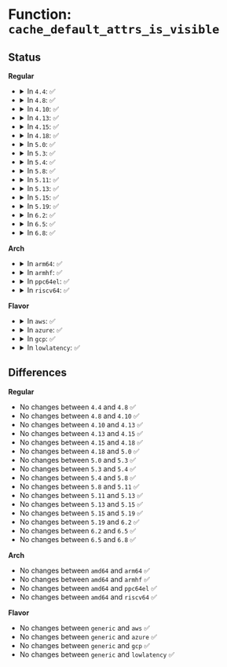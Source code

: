 # Function: <code>cache_default_attrs_is_visible</code>

## Status
<b>Regular</b>
<ul>
<li>
<details>
<summary>In <code>4.4</code>: ✅</summary>

```c
umode_t cache_default_attrs_is_visible(struct kobject *kobj, struct attribute *attr, int unused);
```

**Collision:** Unique Static

**Inline:** No

**Transformation:** False

**Instances:**

```
In drivers/base/cacheinfo.c (ffffffff81551ee0)
Location: drivers/base/cacheinfo.c:345
Inline: False
```
**Symbols:**

```
ffffffff81551ee0-ffffffff8155206c: cache_default_attrs_is_visible (STB_LOCAL)
```
</details>
</li>
<li>
<details>
<summary>In <code>4.8</code>: ✅</summary>

```c
umode_t cache_default_attrs_is_visible(struct kobject *kobj, struct attribute *attr, int unused);
```

**Collision:** Unique Static

**Inline:** No

**Transformation:** False

**Instances:**

```
In drivers/base/cacheinfo.c (ffffffff815a3ed0)
Location: drivers/base/cacheinfo.c:345
Inline: False
```
**Symbols:**

```
ffffffff815a3ed0-ffffffff815a4001: cache_default_attrs_is_visible (STB_LOCAL)
```
</details>
</li>
<li>
<details>
<summary>In <code>4.10</code>: ✅</summary>

```c
umode_t cache_default_attrs_is_visible(struct kobject *kobj, struct attribute *attr, int unused);
```

**Collision:** Unique Static

**Inline:** No

**Transformation:** False

**Instances:**

```
In drivers/base/cacheinfo.c (ffffffff815d2b50)
Location: drivers/base/cacheinfo.c:478
Inline: False
```
**Symbols:**

```
ffffffff815d2b50-ffffffff815d2cde: cache_default_attrs_is_visible (STB_LOCAL)
```
</details>
</li>
<li>
<details>
<summary>In <code>4.13</code>: ✅</summary>

```c
umode_t cache_default_attrs_is_visible(struct kobject *kobj, struct attribute *attr, int unused);
```

**Collision:** Unique Static

**Inline:** No

**Transformation:** False

**Instances:**

```
In drivers/base/cacheinfo.c (ffffffff815e76e0)
Location: drivers/base/cacheinfo.c:478
Inline: False
```
**Symbols:**

```
ffffffff815e76e0-ffffffff815e784f: cache_default_attrs_is_visible (STB_LOCAL)
```
</details>
</li>
<li>
<details>
<summary>In <code>4.15</code>: ✅</summary>

```c
umode_t cache_default_attrs_is_visible(struct kobject *kobj, struct attribute *attr, int unused);
```

**Collision:** Unique Static

**Inline:** No

**Transformation:** False

**Instances:**

```
In drivers/base/cacheinfo.c (ffffffff8164ea90)
Location: drivers/base/cacheinfo.c:491
Inline: False
```
**Symbols:**

```
ffffffff8164ea90-ffffffff8164ebff: cache_default_attrs_is_visible (STB_LOCAL)
```
</details>
</li>
<li>
<details>
<summary>In <code>4.18</code>: ✅</summary>

```c
umode_t cache_default_attrs_is_visible(struct kobject *kobj, struct attribute *attr, int unused);
```

**Collision:** Unique Static

**Inline:** No

**Transformation:** False

**Instances:**

```
In drivers/base/cacheinfo.c (ffffffff8168a1f0)
Location: drivers/base/cacheinfo.c:481
Inline: False
```
**Symbols:**

```
ffffffff8168a1f0-ffffffff8168a382: cache_default_attrs_is_visible (STB_LOCAL)
```
</details>
</li>
<li>
<details>
<summary>In <code>5.0</code>: ✅</summary>

```c
umode_t cache_default_attrs_is_visible(struct kobject *kobj, struct attribute *attr, int unused);
```

**Collision:** Unique Static

**Inline:** No

**Transformation:** False

**Instances:**

```
In drivers/base/cacheinfo.c (ffffffff816a96f0)
Location: drivers/base/cacheinfo.c:475
Inline: False
```
**Symbols:**

```
ffffffff816a96f0-ffffffff816a9882: cache_default_attrs_is_visible (STB_LOCAL)
```
</details>
</li>
<li>
<details>
<summary>In <code>5.3</code>: ✅</summary>

```c
umode_t cache_default_attrs_is_visible(struct kobject *kobj, struct attribute *attr, int unused);
```

**Collision:** Unique Static

**Inline:** No

**Transformation:** False

**Instances:**

```
In drivers/base/cacheinfo.c (ffffffff816e2d00)
Location: drivers/base/cacheinfo.c:480
Inline: False
```
**Symbols:**

```
ffffffff816e2d00-ffffffff816e2e8f: cache_default_attrs_is_visible (STB_LOCAL)
```
</details>
</li>
<li>
<details>
<summary>In <code>5.4</code>: ✅</summary>

```c
umode_t cache_default_attrs_is_visible(struct kobject *kobj, struct attribute *attr, int unused);
```

**Collision:** Unique Static

**Inline:** No

**Transformation:** False

**Instances:**

```
In drivers/base/cacheinfo.c (ffffffff81706eb0)
Location: drivers/base/cacheinfo.c:480
Inline: False
```
**Symbols:**

```
ffffffff81706eb0-ffffffff8170703f: cache_default_attrs_is_visible (STB_LOCAL)
```
</details>
</li>
<li>
<details>
<summary>In <code>5.8</code>: ✅</summary>

```c
umode_t cache_default_attrs_is_visible(struct kobject *kobj, struct attribute *attr, int unused);
```

**Collision:** Unique Static

**Inline:** No

**Transformation:** False

**Instances:**

```
In drivers/base/cacheinfo.c (ffffffff817c1c50)
Location: drivers/base/cacheinfo.c:480
Inline: False
```
**Symbols:**

```
ffffffff817c1c50-ffffffff817c1dac: cache_default_attrs_is_visible (STB_LOCAL)
```
</details>
</li>
<li>
<details>
<summary>In <code>5.11</code>: ✅</summary>

```c
umode_t cache_default_attrs_is_visible(struct kobject *kobj, struct attribute *attr, int unused);
```

**Collision:** Unique Static

**Inline:** No

**Transformation:** False

**Instances:**

```
In drivers/base/cacheinfo.c (ffffffff817d6e70)
Location: drivers/base/cacheinfo.c:487
Inline: False
```
**Symbols:**

```
ffffffff817d6e70-ffffffff817d6fcc: cache_default_attrs_is_visible (STB_LOCAL)
```
</details>
</li>
<li>
<details>
<summary>In <code>5.13</code>: ✅</summary>

```c
umode_t cache_default_attrs_is_visible(struct kobject *kobj, struct attribute *attr, int unused);
```

**Collision:** Unique Static

**Inline:** No

**Transformation:** False

**Instances:**

```
In drivers/base/cacheinfo.c (ffffffff817ba890)
Location: drivers/base/cacheinfo.c:487
Inline: False
```
**Symbols:**

```
ffffffff817ba890-ffffffff817baa11: cache_default_attrs_is_visible (STB_LOCAL)
```
</details>
</li>
<li>
<details>
<summary>In <code>5.15</code>: ✅</summary>

```c
umode_t cache_default_attrs_is_visible(struct kobject *kobj, struct attribute *attr, int unused);
```

**Collision:** Unique Static

**Inline:** No

**Transformation:** False

**Instances:**

```
In drivers/base/cacheinfo.c (ffffffff81844740)
Location: drivers/base/cacheinfo.c:488
Inline: False
```
**Symbols:**

```
ffffffff81844740-ffffffff818448c1: cache_default_attrs_is_visible (STB_LOCAL)
```
</details>
</li>
<li>
<details>
<summary>In <code>5.19</code>: ✅</summary>

```c
umode_t cache_default_attrs_is_visible(struct kobject *kobj, struct attribute *attr, int unused);
```

**Collision:** Unique Static

**Inline:** No

**Transformation:** False

**Instances:**

```
In drivers/base/cacheinfo.c (ffffffff81988930)
Location: drivers/base/cacheinfo.c:488
Inline: False
```
**Symbols:**

```
ffffffff81988930-ffffffff81988a94: cache_default_attrs_is_visible (STB_LOCAL)
```
</details>
</li>
<li>
<details>
<summary>In <code>6.2</code>: ✅</summary>

```c
umode_t cache_default_attrs_is_visible(struct kobject *kobj, struct attribute *attr, int unused);
```

**Collision:** Unique Static

**Inline:** No

**Transformation:** False

**Instances:**

```
In drivers/base/cacheinfo.c (ffffffff81af7510)
Location: drivers/base/cacheinfo.c:540
Inline: False
```
**Symbols:**

```
ffffffff81af7510-ffffffff81af7674: cache_default_attrs_is_visible (STB_LOCAL)
```
</details>
</li>
<li>
<details>
<summary>In <code>6.5</code>: ✅</summary>

```c
umode_t cache_default_attrs_is_visible(struct kobject *kobj, struct attribute *attr, int unused);
```

**Collision:** Unique Static

**Inline:** No

**Transformation:** False

**Instances:**

```
In drivers/base/cacheinfo.c (ffffffff81b45750)
Location: drivers/base/cacheinfo.c:742
Inline: False
```
**Symbols:**

```
ffffffff81b45750-ffffffff81b458b4: cache_default_attrs_is_visible (STB_LOCAL)
```
</details>
</li>
<li>
<details>
<summary>In <code>6.8</code>: ✅</summary>

```c
umode_t cache_default_attrs_is_visible(struct kobject *kobj, struct attribute *attr, int unused);
```

**Collision:** Unique Static

**Inline:** No

**Transformation:** False

**Instances:**

```
In drivers/base/cacheinfo.c (ffffffff81b9d7d0)
Location: drivers/base/cacheinfo.c:749
Inline: False
```
**Symbols:**

```
ffffffff81b9d7d0-ffffffff81b9d934: cache_default_attrs_is_visible (STB_LOCAL)
```
</details>
</li>
</ul>
<b>Arch</b>
<ul>
<li>
<details>
<summary>In <code>arm64</code>: ✅</summary>

```c
umode_t cache_default_attrs_is_visible(struct kobject *kobj, struct attribute *attr, int unused);
```

**Collision:** Unique Static

**Inline:** No

**Transformation:** False

**Instances:**

```
In drivers/base/cacheinfo.c (ffff8000108f3bc0)
Location: drivers/base/cacheinfo.c:480
Inline: False
```
**Symbols:**

```
ffff8000108f3bc0-ffff8000108f3d84: cache_default_attrs_is_visible (STB_LOCAL)
```
</details>
</li>
<li>
<details>
<summary>In <code>armhf</code>: ✅</summary>

```c
umode_t cache_default_attrs_is_visible(struct kobject *kobj, struct attribute *attr, int unused);
```

**Collision:** Unique Static

**Inline:** No

**Transformation:** False

**Instances:**

```
In drivers/base/cacheinfo.c (c09e0234)
Location: drivers/base/cacheinfo.c:480
Inline: False
```
**Symbols:**

```
c09e0234-c09e0390: cache_default_attrs_is_visible (STB_LOCAL)
```
</details>
</li>
<li>
<details>
<summary>In <code>ppc64el</code>: ✅</summary>

```c
umode_t cache_default_attrs_is_visible(struct kobject *kobj, struct attribute *attr, int unused);
```

**Collision:** Unique Static

**Inline:** No

**Transformation:** False

**Instances:**

```
In drivers/base/cacheinfo.c (c00000000098da50)
Location: drivers/base/cacheinfo.c:480
Inline: False
```
**Symbols:**

```
c00000000098da50-c00000000098dc40: cache_default_attrs_is_visible (STB_LOCAL)
```
</details>
</li>
<li>
<details>
<summary>In <code>riscv64</code>: ✅</summary>

```c
umode_t cache_default_attrs_is_visible(struct kobject *kobj, struct attribute *attr, int unused);
```

**Collision:** Unique Static

**Inline:** No

**Transformation:** False

**Instances:**

```
In drivers/base/cacheinfo.c (ffffffe0005850bc)
Location: drivers/base/cacheinfo.c:480
Inline: False
```
**Symbols:**

```
ffffffe0005850bc-ffffffe000585232: cache_default_attrs_is_visible (STB_LOCAL)
```
</details>
</li>
</ul>
<b>Flavor</b>
<ul>
<li>
<details>
<summary>In <code>aws</code>: ✅</summary>

```c
umode_t cache_default_attrs_is_visible(struct kobject *kobj, struct attribute *attr, int unused);
```

**Collision:** Unique Static

**Inline:** No

**Transformation:** False

**Instances:**

```
In drivers/base/cacheinfo.c (ffffffff816cc600)
Location: drivers/base/cacheinfo.c:480
Inline: False
```
**Symbols:**

```
ffffffff816cc600-ffffffff816cc78f: cache_default_attrs_is_visible (STB_LOCAL)
```
</details>
</li>
<li>
<details>
<summary>In <code>azure</code>: ✅</summary>

```c
umode_t cache_default_attrs_is_visible(struct kobject *kobj, struct attribute *attr, int unused);
```

**Collision:** Unique Static

**Inline:** No

**Transformation:** False

**Instances:**

```
In drivers/base/cacheinfo.c (ffffffff816a7930)
Location: drivers/base/cacheinfo.c:480
Inline: False
```
**Symbols:**

```
ffffffff816a7930-ffffffff816a7abf: cache_default_attrs_is_visible (STB_LOCAL)
```
</details>
</li>
<li>
<details>
<summary>In <code>gcp</code>: ✅</summary>

```c
umode_t cache_default_attrs_is_visible(struct kobject *kobj, struct attribute *attr, int unused);
```

**Collision:** Unique Static

**Inline:** No

**Transformation:** False

**Instances:**

```
In drivers/base/cacheinfo.c (ffffffff816fab70)
Location: drivers/base/cacheinfo.c:480
Inline: False
```
**Symbols:**

```
ffffffff816fab70-ffffffff816facff: cache_default_attrs_is_visible (STB_LOCAL)
```
</details>
</li>
<li>
<details>
<summary>In <code>lowlatency</code>: ✅</summary>

```c
umode_t cache_default_attrs_is_visible(struct kobject *kobj, struct attribute *attr, int unused);
```

**Collision:** Unique Static

**Inline:** No

**Transformation:** False

**Instances:**

```
In drivers/base/cacheinfo.c (ffffffff81715410)
Location: drivers/base/cacheinfo.c:480
Inline: False
```
**Symbols:**

```
ffffffff81715410-ffffffff8171559f: cache_default_attrs_is_visible (STB_LOCAL)
```
</details>
</li>
</ul>

## Differences
<b>Regular</b>
<ul>
<li>
No changes between <code>4.4</code> and <code>4.8</code> ✅
</li>
<li>
No changes between <code>4.8</code> and <code>4.10</code> ✅
</li>
<li>
No changes between <code>4.10</code> and <code>4.13</code> ✅
</li>
<li>
No changes between <code>4.13</code> and <code>4.15</code> ✅
</li>
<li>
No changes between <code>4.15</code> and <code>4.18</code> ✅
</li>
<li>
No changes between <code>4.18</code> and <code>5.0</code> ✅
</li>
<li>
No changes between <code>5.0</code> and <code>5.3</code> ✅
</li>
<li>
No changes between <code>5.3</code> and <code>5.4</code> ✅
</li>
<li>
No changes between <code>5.4</code> and <code>5.8</code> ✅
</li>
<li>
No changes between <code>5.8</code> and <code>5.11</code> ✅
</li>
<li>
No changes between <code>5.11</code> and <code>5.13</code> ✅
</li>
<li>
No changes between <code>5.13</code> and <code>5.15</code> ✅
</li>
<li>
No changes between <code>5.15</code> and <code>5.19</code> ✅
</li>
<li>
No changes between <code>5.19</code> and <code>6.2</code> ✅
</li>
<li>
No changes between <code>6.2</code> and <code>6.5</code> ✅
</li>
<li>
No changes between <code>6.5</code> and <code>6.8</code> ✅
</li>
</ul>
<b>Arch</b>
<ul>
<li>
No changes between <code>amd64</code> and <code>arm64</code> ✅
</li>
<li>
No changes between <code>amd64</code> and <code>armhf</code> ✅
</li>
<li>
No changes between <code>amd64</code> and <code>ppc64el</code> ✅
</li>
<li>
No changes between <code>amd64</code> and <code>riscv64</code> ✅
</li>
</ul>
<b>Flavor</b>
<ul>
<li>
No changes between <code>generic</code> and <code>aws</code> ✅
</li>
<li>
No changes between <code>generic</code> and <code>azure</code> ✅
</li>
<li>
No changes between <code>generic</code> and <code>gcp</code> ✅
</li>
<li>
No changes between <code>generic</code> and <code>lowlatency</code> ✅
</li>
</ul>

